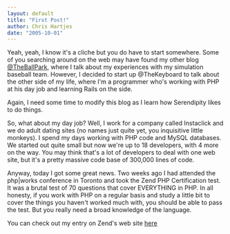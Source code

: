 ```yaml
--- 
layout: default
title: "First Post!"
author: Chris Hartjes
date: "2005-10-01"
---
```

Yeah, yeah, I know it's a cliche but you do have to start somewhere.  Some of you searching around on the web may have found my other blog <a href="https://www.littlehart.net/attheballpark">@TheBallPark</a>, where I talk about my experiences with my simulation baseball team.  However, I decided to start up @TheKeyboard to talk about the other side of my life, where I'm a programmer who's working with PHP at his day job and learning Rails on the side.

Again, I need some time to modify this blog as I learn how Serendipity likes to do things.

So, what about my day job?  Well, I work for a company called Instaclick and we do adult dating sites (no names just quite yet, you inquisitive little monkeys).  I spend my days working with PHP code and MySQL databases.  We started out quite small but now we're up to 18 developers, with 4 more on the way.  You may think that's a lot of developers to deal with one web site, but it's a pretty massive code base of 300,000 lines of code.

Anyway, today I got some great news.  Two weeks ago I had attended the php|works conference in Toronto and took the Zend PHP Certification test.  It was a brutal test of 70 questions that cover EVERYTHING in PHP.  In all honesty, if you work with PHP on a regular basis and study a little bit to cover the things you haven't worked much with, you should be able to pass the test.  But you really need a broad knowledge of the language.

You can check out my entry on Zend's web site <a href="http://zend.com/zce.php?c=ZEND901167&amp;r=0910099">here</a>
